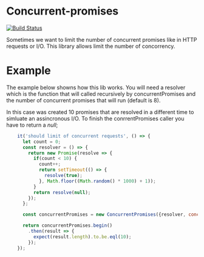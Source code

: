 # Concurrent-promises
[![Build Status](https://travis-ci.org/waldemarnt/concurrent-promises.svg?branch=master)](https://travis-ci.org/waldemarnt/concurrent-promises)

Sometimes we want to limit the number of concurrent promises like in HTTP requests or I/O. This library allows limit the number of concorrency.

# Example

The example below showns how this lib works. You will need a resolver which is the function that will called recursively by concurrentPromises and the number of concurrent promises that will run (default is 8).

In this case was created 10 promises that are resolved in a different time to simluate an assincronous I/O.
To finish the conrrentPromises caller you have to return a *null*;

```javascript
    it('should limit of concurrent requests', () => {
      let count = 0;
      const resolver = () => {
        return new Promise(resolve => {
          if(count < 10) {
            count++;
            return setTimeout(() => {
              resolve(true);
            }, Math.floor((Math.random() * 1000) + 1));
          }
          return resolve(null);
        });
      };

      const concurrentPromises = new ConcurrentPromises({resolver, concurrency: 3});

      return concurrentPromises.begin()
        .then(result => {
          expect(result.length).to.be.eql(10);
        });
    });
```
